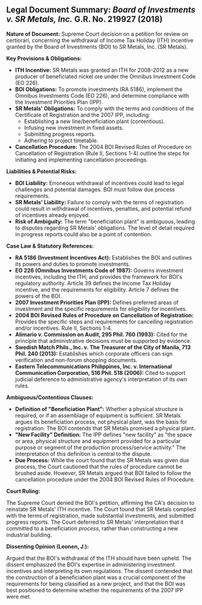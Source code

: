 ## Legal Document Summary: *Board of Investments v. SR Metals, Inc.* G.R. No. 219927 (2018)

**Nature of Document:** Supreme Court decision on a petition for review on certiorari, concerning the withdrawal of Income Tax Holiday (ITH) incentive granted by the Board of Investments (BOI) to SR Metals, Inc. (SR Metals).

**Key Provisions & Obligations:**

*   **ITH Incentive:** SR Metals was granted an ITH for 2008-2012 as a new producer of beneficiated nickel ore under the Omnibus Investment Code (EO 226).
*   **BOI Obligations:**  To promote investments (RA 5186), implement the Omnibus Investments Code (EO 226), and determine compliance with the Investment Priorities Plan (IPP).
*   **SR Metals' Obligations:** To comply with the terms and conditions of the Certificate of Registration and the 2007 IPP, including:
    *   Establishing a new line/beneficiation plant (contentious).
    *   Infusing new investment in fixed assets.
    *   Submitting progress reports.
    *   Adhering to project timetable.
*   **Cancellation Procedure:** The 2004 BOI Revised Rules of Procedure on Cancellation of Registration (Rule II, Sections 1-4) outline the steps for initiating and implementing cancellation proceedings.

**Liabilities & Potential Risks:**

*   **BOI Liability:** Erroneous withdrawal of incentives could lead to legal challenges and potential damages. BOI must follow due process requirements.
*   **SR Metals' Liability:** Failure to comply with the terms of registration could result in withdrawal of incentives, penalties, and potential refund of incentives already enjoyed.
*   **Risk of Ambiguity:** The term "beneficiation plant" is ambiguous, leading to disputes regarding SR Metals' obligations. The level of detail required in progress reports could also be a point of contention.

**Case Law & Statutory References:**

*   **RA 5186 (Investment Incentives Act):**  Establishes the BOI and outlines its powers and duties to promote investments.
*   **EO 226 (Omnibus Investments Code of 1987):**  Governs investment incentives, including the ITH, and provides the framework for BOI's regulatory authority. Article 39 defines the Income Tax Holiday incentive, and the requirements for eligibility. Article 7 defines the powers of the BOI.
*   **2007 Investment Priorities Plan (IPP):**  Defines preferred areas of investment and the specific requirements for eligibility for incentives.
*   **2004 BOI Revised Rules of Procedure on Cancellation of Registration:** Provides the specific steps and requirements for cancelling registration and/or incentives.  Rule II, Sections 1-4.
*   **Alimario v. Commission on Audit, 295 Phil. 760 (1993):**  Cited for the principle that administrative decisions must be supported by evidence.
*   **Swedish Match Phils., Inc. v. The Treasurer of the City of Manila, 713 Phil. 240 (2013):** Establishes which corporate officers can sign verification and non-forum shopping documents.
*   **Eastern Telecommunications Philippines, Inc. v. International Communication Corporation, 516 Phil. 518 (2006):**  Cited to support judicial deference to administrative agency's interpretation of its own rules.

**Ambiguous/Contentious Clauses:**

*   **Definition of "Beneficiation Plant":** Whether a physical structure is required, or if an assemblage of equipment is sufficient.  SR Metals argues its beneficiation process, not physical plant, was the basis for registration. The BOI contends that SR Metals promised a physical plant.
*   **"New Facility" Definition:**  The IPP defines "new facility" as "the space or area, physical structure and equipment provided for a particular purpose or segment of the production process/service activity."  The interpretation of this definition is central to the dispute.
*   **Due Process:** While the court found that the SR Metals was given due process, the Court cautioned that the rules of procedure cannot be brushed aside. However, SR Metals argued that BOI failed to follow the cancellation procedure under the 2004 BOI Revised Rules of Procedure.

**Court Ruling:**

The Supreme Court denied the BOI's petition, affirming the CA's decision to reinstate SR Metals' ITH incentive. The Court found that SR Metals complied with the terms of registration, made substantial investments, and submitted progress reports. The Court deferred to SR Metals' interpretation that it committed to a beneficiation *process*, rather than constructing a new industrial building.

**Dissenting Opinion (Leonen, J.):**

Argued that the BOI's withdrawal of the ITH should have been upheld. The dissent emphasized the BOI's expertise in administering investment incentives and interpreting its own regulations.  The dissent contended that the construction of a beneficiation plant was a crucial component of the requirements for being classified as a new project, and that the BOI was best positioned to determine whether the requirements of the 2007 IPP were met.
